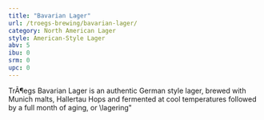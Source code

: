 ```yaml
---
title: "Bavarian Lager"
url: /troegs-brewing/bavarian-lager/
category: North American Lager
style: American-Style Lager
abv: 5
ibu: 0
srm: 0
upc: 0
---
```

TrÃ¶egs Bavarian Lager is an authentic German style lager, brewed with Munich malts, Hallertau Hops and fermented at cool temperatures followed by a full month of aging, or \lagering\"
